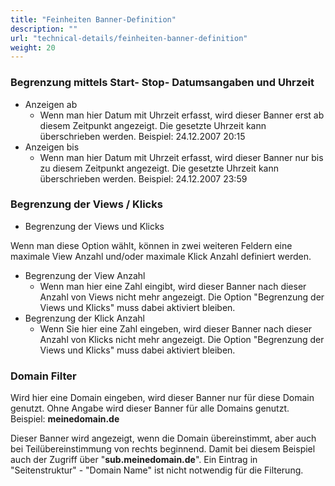 ```yaml
---
title: "Feinheiten Banner-Definition"
description: ""
url: "technical-details/feinheiten-banner-definition"
weight: 20
---
```


### Begrenzung mittels Start- Stop- Datumsangaben und Uhrzeit

* Anzeigen ab
  * Wenn man hier Datum mit Uhrzeit erfasst, wird dieser Banner erst ab diesem
  Zeitpunkt angezeigt. Die gesetzte Uhrzeit kann überschrieben werden.
  Beispiel: 24.12.2007 20:15
* Anzeigen bis
  *  Wenn man hier Datum mit Uhrzeit erfasst, wird dieser Banner nur bis zu
  diesem Zeitpunkt angezeigt. Die gesetzte Uhrzeit kann überschrieben werden.
  Beispiel: 24.12.2007 23:59


### Begrenzung der Views / Klicks

* Begrenzung der Views und Klicks

Wenn man diese Option wählt, können in zwei weiteren Feldern eine maximale View
Anzahl und/oder maximale Klick Anzahl definiert werden.

* Begrenzung der View Anzahl
  * Wenn man hier eine Zahl eingibt, wird dieser Banner nach dieser Anzahl von
  Views nicht mehr angezeigt. Die Option "Begrenzung der Views und Klicks" muss
  dabei aktiviert bleiben.
* Begrenzung der Klick Anzahl
  * Wenn Sie hier eine Zahl eingeben, wird dieser Banner nach dieser Anzahl von
  Klicks nicht mehr angezeigt. Die Option "Begrenzung der Views und Klicks" muss
  dabei aktiviert bleiben.


### Domain Filter

Wird hier eine Domain eingeben, wird dieser Banner nur für diese Domain genutzt.
Ohne Angabe wird dieser Banner für alle Domains genutzt.<br>
Beispiel: **meinedomain.de**

Dieser Banner wird angezeigt, wenn die Domain übereinstimmt, aber auch bei
Teilübereinstimmung von rechts beginnend. Damit bei diesem Beispiel auch der
Zugriff über "**sub.meinedomain.de**". Ein Eintrag in "Seitenstruktur" -
"Domain Name" ist nicht notwendig für die Filterung.
